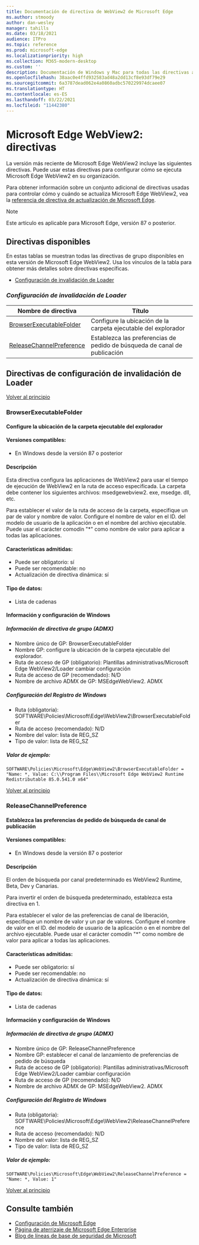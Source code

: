 ```yaml
---
title: Documentación de directiva de WebView2 de Microsoft Edge
ms.author: stmoody
author: dan-wesley
manager: tahills
ms.date: 03/18/2021
audience: ITPro
ms.topic: reference
ms.prod: microsoft-edge
ms.localizationpriority: high
ms.collection: M365-modern-desktop
ms.custom: ''
description: Documentación de Windows y Mac para todas las directivas admitidas por Explorador Microsoft Edge
ms.openlocfilehash: 38aac0e4ffd932583ad48a2dd13cf8e93df79e29
ms.sourcegitcommit: 6a3787dead062e4a0860adbc570229974dcaee07
ms.translationtype: HT
ms.contentlocale: es-ES
ms.lasthandoff: 03/22/2021
ms.locfileid: "11442380"
---
```

# <a name="microsoft-edge-webview2---policies"></a>Microsoft Edge WebView2: directivas

La versión más reciente de Microsoft Edge WebView2 incluye las siguientes directivas. Puede usar estas directivas para configurar cómo se ejecuta Microsoft Edge WebView2 en su organización.

Para obtener información sobre un conjunto adicional de directivas usadas para controlar cómo y cuándo se actualiza Microsoft Edge WebView2, vea la [referencia de directiva de actualización de Microsoft Edge](microsoft-edge-update-policies.md).

> [!NOTE]
> Este artículo es aplicable para Microsoft Edge, versión 87 o posterior.

## <a name="available-policies"></a>Directivas disponibles

En estas tablas se muestran todas las directivas de grupo disponibles en esta versión de Microsoft Edge WebView2. Usa los vínculos de la tabla para obtener más detalles sobre directivas específicas.

- [Configuración de invalidación de Loader](#loader-override-settings)


### [*<a name="loader-override-settings"></a>Configuración de invalidación de Loader*](#loader-override-settings-policies)

|Nombre de directiva|Título|
|-|-|
|[BrowserExecutableFolder](#browserexecutablefolder)|Configure la ubicación de la carpeta ejecutable del explorador|
|[ReleaseChannelPreference](#releasechannelpreference)|Establezca las preferencias de pedido de búsqueda de canal de publicación|




  ## <a name="loader-override-settings-policies"></a>Directivas de configuración de invalidación de Loader

  [Volver al principio](#microsoft-edge-webview2---policies)

  ### <a name="browserexecutablefolder"></a>BrowserExecutableFolder

  #### <a name="configure-the-location-of-the-browser-executable-folder"></a>Configure la ubicación de la carpeta ejecutable del explorador

  
  
  #### <a name="supported-versions"></a>Versiones compatibles:

  - En Windows desde la versión 87 o posterior

  #### <a name="description"></a>Descripción

  Esta directiva configura las aplicaciones de WebView2 para usar el tiempo de ejecución de WebView2 en la ruta de acceso especificada. La carpeta debe contener los siguientes archivos: msedgewebview2. exe, msedge. dll, etc.

Para establecer el valor de la ruta de acceso de la carpeta, especifique un par de valor y nombre de valor. Configure el nombre de valor en el ID. del modelo de usuario de la aplicación o en el nombre del archivo ejecutable. Puede usar el carácter comodín "*" como nombre de valor para aplicar a todas las aplicaciones.

  #### <a name="supported-features"></a>Características admitidas:

  - Puede ser obligatorio: sí
  - Puede ser recomendable: no
  - Actualización de directiva dinámica: sí

  #### <a name="data-type"></a>Tipo de datos:

  - Lista de cadenas

  #### <a name="windows-information-and-settings"></a>Información y configuración de Windows

  ##### <a name="group-policy-admx-info"></a>Información de directiva de grupo (ADMX)

  - Nombre único de GP: BrowserExecutableFolder
  - Nombre GP: configure la ubicación de la carpeta ejecutable del explorador.
  - Ruta de acceso de GP (obligatorio): Plantillas administrativas/Microsoft Edge WebView2/Loader cambiar configuración
  - Ruta de acceso de GP (recomendado): N/D
  - Nombre de archivo ADMX de GP: MSEdgeWebView2. ADMX

  ##### <a name="windows-registry-settings"></a>Configuración del Registro de Windows

  - Ruta (obligatoria): SOFTWARE\Policies\Microsoft\Edge\WebView2\BrowserExecutableFolder
  - Ruta de acceso (recomendado): N/D
  - Nombre del valor: lista de REG_SZ
  - Tipo de valor: lista de REG_SZ

  ##### <a name="example-value"></a>Valor de ejemplo:

```
SOFTWARE\Policies\Microsoft\Edge\WebView2\BrowserExecutableFolder = "Name: *, Value: C:\\Program Files\\Microsoft Edge WebView2 Runtime Redistributable 85.0.541.0 x64"

```

  

  [Volver al principio](#microsoft-edge-webview2---policies)

  ### <a name="releasechannelpreference"></a>ReleaseChannelPreference

  #### <a name="set-the-release-channel-search-order-preference"></a>Establezca las preferencias de pedido de búsqueda de canal de publicación

  
  
  #### <a name="supported-versions"></a>Versiones compatibles:

  - En Windows desde la versión 87 o posterior

  #### <a name="description"></a>Descripción

  El orden de búsqueda por canal predeterminado es WebView2 Runtime, Beta, Dev y Canarias.

Para invertir el orden de búsqueda predeterminado, establezca esta directiva en 1.

Para establecer el valor de las preferencias de canal de liberación, especifique un nombre de valor y un par de valores. Configure el nombre de valor en el ID. del modelo de usuario de la aplicación o en el nombre del archivo ejecutable. Puede usar el carácter comodín "*" como nombre de valor para aplicar a todas las aplicaciones.

  #### <a name="supported-features"></a>Características admitidas:

  - Puede ser obligatorio: sí
  - Puede ser recomendable: no
  - Actualización de directiva dinámica: sí

  #### <a name="data-type"></a>Tipo de datos:

  - Lista de cadenas

  #### <a name="windows-information-and-settings"></a>Información y configuración de Windows

  ##### <a name="group-policy-admx-info"></a>Información de directiva de grupo (ADMX)

  - Nombre único de GP: ReleaseChannelPreference
  - Nombre GP: establecer el canal de lanzamiento de preferencias de pedido de búsqueda
  - Ruta de acceso de GP (obligatorio): Plantillas administrativas/Microsoft Edge WebView2/Loader cambiar configuración
  - Ruta de acceso de GP (recomendado): N/D
  - Nombre de archivo ADMX de GP: MSEdgeWebView2. ADMX

  ##### <a name="windows-registry-settings"></a>Configuración del Registro de Windows

  - Ruta (obligatoria): SOFTWARE\Policies\Microsoft\Edge\WebView2\ReleaseChannelPreference
  - Ruta de acceso (recomendado): N/D
  - Nombre del valor: lista de REG_SZ
  - Tipo de valor: lista de REG_SZ

  ##### <a name="example-value"></a>Valor de ejemplo:

```
SOFTWARE\Policies\Microsoft\Edge\WebView2\ReleaseChannelPreference = "Name: *, Value: 1"

```

  

  [Volver al principio](#microsoft-edge-webview2---policies)


## <a name="see-also"></a>Consulte también

- [Configuración de Microsoft Edge](configure-microsoft-edge.md)
- [Página de aterrizaje de Microsoft Edge Enterprise](https://aka.ms/EdgeEnterprise)
- [Blog de líneas de base de seguridad de Microsoft](https://techcommunity.microsoft.com/t5/microsoft-security-baselines/bg-p/Microsoft-Security-Baselines)